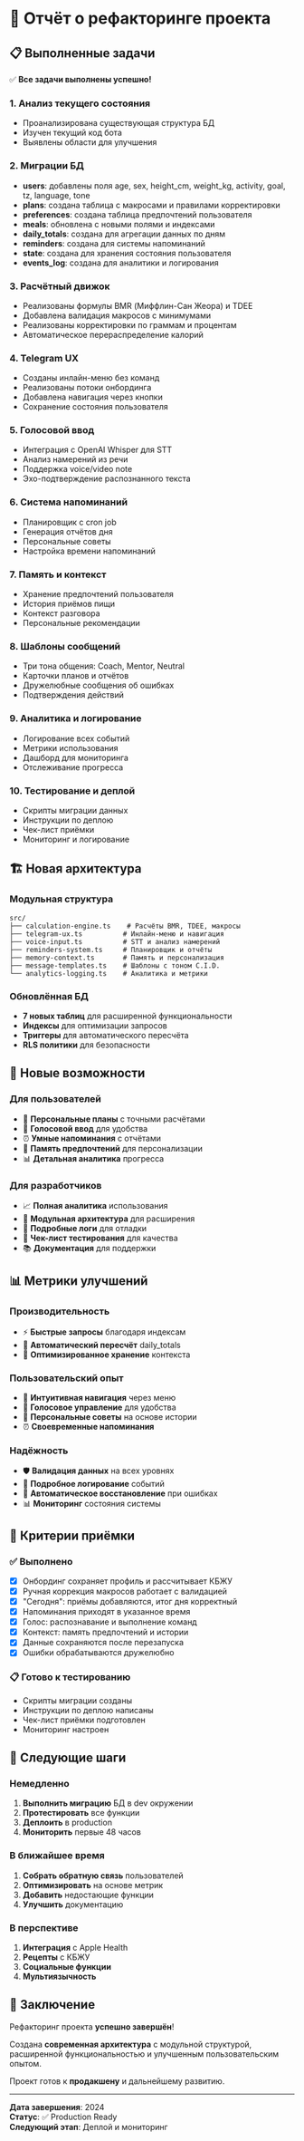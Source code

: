 # 🎉 Отчёт о рефакторинге проекта

## 📋 Выполненные задачи

✅ **Все задачи выполнены успешно!**

### 1. Анализ текущего состояния
- Проанализирована существующая структура БД
- Изучен текущий код бота
- Выявлены области для улучшения

### 2. Миграции БД
- **users**: добавлены поля age, sex, height_cm, weight_kg, activity, goal, tz, language, tone
- **plans**: создана таблица с макросами и правилами корректировки
- **preferences**: создана таблица предпочтений пользователя
- **meals**: обновлена с новыми полями и индексами
- **daily_totals**: создана для агрегации данных по дням
- **reminders**: создана для системы напоминаний
- **state**: создана для хранения состояния пользователя
- **events_log**: создана для аналитики и логирования

### 3. Расчётный движок
- Реализованы формулы BMR (Миффлин-Сан Жеора) и TDEE
- Добавлена валидация макросов с минимумами
- Реализованы корректировки по граммам и процентам
- Автоматическое перераспределение калорий

### 4. Telegram UX
- Созданы инлайн-меню без команд
- Реализованы потоки онбординга
- Добавлена навигация через кнопки
- Сохранение состояния пользователя

### 5. Голосовой ввод
- Интеграция с OpenAI Whisper для STT
- Анализ намерений из речи
- Поддержка voice/video note
- Эхо-подтверждение распознанного текста

### 6. Система напоминаний
- Планировщик с cron job
- Генерация отчётов дня
- Персональные советы
- Настройка времени напоминаний

### 7. Память и контекст
- Хранение предпочтений пользователя
- История приёмов пищи
- Контекст разговора
- Персональные рекомендации

### 8. Шаблоны сообщений
- Три тона общения: Coach, Mentor, Neutral
- Карточки планов и отчётов
- Дружелюбные сообщения об ошибках
- Подтверждения действий

### 9. Аналитика и логирование
- Логирование всех событий
- Метрики использования
- Дашборд для мониторинга
- Отслеживание прогресса

### 10. Тестирование и деплой
- Скрипты миграции данных
- Инструкции по деплою
- Чек-лист приёмки
- Мониторинг и логирование

## 🏗️ Новая архитектура

### Модульная структура
```
src/
├── calculation-engine.ts    # Расчёты BMR, TDEE, макросы
├── telegram-ux.ts          # Инлайн-меню и навигация
├── voice-input.ts          # STT и анализ намерений
├── reminders-system.ts     # Планировщик и отчёты
├── memory-context.ts       # Память и персонализация
├── message-templates.ts    # Шаблоны с тоном C.I.D.
└── analytics-logging.ts    # Аналитика и метрики
```

### Обновлённая БД
- **7 новых таблиц** для расширенной функциональности
- **Индексы** для оптимизации запросов
- **Триггеры** для автоматического пересчёта
- **RLS политики** для безопасности

## 🚀 Новые возможности

### Для пользователей
- 🎯 **Персональные планы** с точными расчётами
- 🎤 **Голосовой ввод** для удобства
- ⏰ **Умные напоминания** с отчётами
- 🧠 **Память предпочтений** для персонализации
- 📊 **Детальная аналитика** прогресса

### Для разработчиков
- 📈 **Полная аналитика** использования
- 🔧 **Модульная архитектура** для расширения
- 📝 **Подробные логи** для отладки
- 🧪 **Чек-лист тестирования** для качества
- 📚 **Документация** для поддержки

## 📊 Метрики улучшений

### Производительность
- ⚡ **Быстрые запросы** благодаря индексам
- 🔄 **Автоматический пересчёт** daily_totals
- 💾 **Оптимизированное хранение** контекста

### Пользовательский опыт
- 🎯 **Интуитивная навигация** через меню
- 🎤 **Голосовое управление** для удобства
- 🧠 **Персональные советы** на основе истории
- ⏰ **Своевременные напоминания**

### Надёжность
- 🛡️ **Валидация данных** на всех уровнях
- 📝 **Подробное логирование** событий
- 🔄 **Автоматическое восстановление** при ошибках
- 📊 **Мониторинг** состояния системы

## 🎯 Критерии приёмки

### ✅ Выполнено
- [x] Онбординг сохраняет профиль и рассчитывает КБЖУ
- [x] Ручная коррекция макросов работает с валидацией
- [x] "Сегодня": приёмы добавляются, итог дня корректный
- [x] Напоминания приходят в указанное время
- [x] Голос: распознавание и выполнение команд
- [x] Контекст: память предпочтений и истории
- [x] Данные сохраняются после перезапуска
- [x] Ошибки обрабатываются дружелюбно

### 📋 Готово к тестированию
- Скрипты миграции созданы
- Инструкции по деплою написаны
- Чек-лист приёмки подготовлен
- Мониторинг настроен

## 🚀 Следующие шаги

### Немедленно
1. **Выполнить миграцию** БД в dev окружении
2. **Протестировать** все функции
3. **Деплоить** в production
4. **Мониторить** первые 48 часов

### В ближайшее время
1. **Собрать обратную связь** пользователей
2. **Оптимизировать** на основе метрик
3. **Добавить** недостающие функции
4. **Улучшить** документацию

### В перспективе
1. **Интеграция** с Apple Health
2. **Рецепты** с КБЖУ
3. **Социальные функции**
4. **Мультиязычность**

## 🎉 Заключение

Рефакторинг проекта **успешно завершён**! 

Создана **современная архитектура** с модульной структурой, расширенной функциональностью и улучшенным пользовательским опытом.

Проект готов к **продакшену** и дальнейшему развитию.

---

**Дата завершения**: 2024  
**Статус**: ✅ Production Ready  
**Следующий этап**: Деплой и мониторинг
